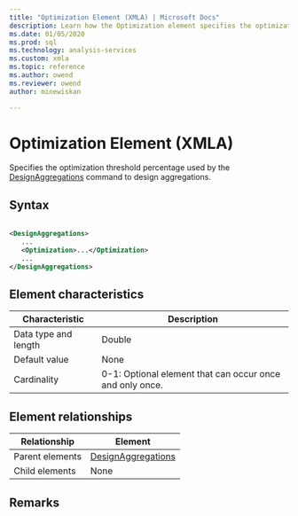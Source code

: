 ```yaml
---
title: "Optimization Element (XMLA) | Microsoft Docs"
description: Learn how the Optimization element specifies the optimization threshold percentage used by the DesignAggregations command to design aggregations.
ms.date: 01/05/2020
ms.prod: sql
ms.technology: analysis-services
ms.custom: xmla
ms.topic: reference
ms.author: owend
ms.reviewer: owend
author: minewiskan

---
```

# Optimization Element (XMLA)

  Specifies the optimization threshold percentage used by the [DesignAggregations](../xml-elements-commands/designaggregations-element-xmla.md) command to design aggregations.  
  
## Syntax  
  
```xml  
  
<DesignAggregations>  
   ...  
   <Optimization>...</Optimization>  
   ...  
</DesignAggregations>  
```  
  
## Element characteristics  
  
|Characteristic|Description|  
|--------------------|-----------------|  
|Data type and length|Double|  
|Default value|None|  
|Cardinality|0-1: Optional element that can occur once and only once.|  
  
## Element relationships  
  
|Relationship|Element|  
|------------------|-------------|  
|Parent elements|[DesignAggregations](../xml-elements-commands/designaggregations-element-xmla.md)|  
|Child elements|None|  
  
## Remarks  
